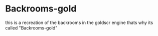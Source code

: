 # Backrooms-gold
this is a recreation of the backrooms in the goldscr engine thats why its called "Backrooms-gold" 
